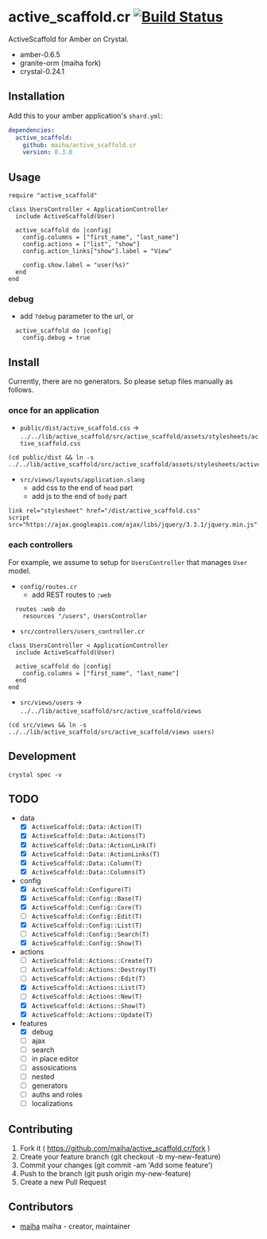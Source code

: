# active_scaffold.cr [![Build Status](https://travis-ci.org/maiha/active-scaffold.cr.svg?branch=master)](https://travis-ci.org/maiha/active-scaffold.cr)

ActiveScaffold for Amber on Crystal.
- amber-0.6.5
- granite-orm (maiha fork)
- crystal-0.24.1

## Installation

Add this to your amber application's `shard.yml`:

```yaml
dependencies:
  active_scaffold:
    github: maiha/active_scaffold.cr
    version: 0.3.0
```

## Usage

```crystal
require "active_scaffold"

class UsersController < ApplicationController
  include ActiveScaffold(User)

  active_scaffold do |config|
    config.columns = ["first_name", "last_name"]
    config.actions = ["list", "show"]
    config.action_links["show"].label = "View"

    config.show.label = "user(%s)"
  end
end
```

### debug

- add `?debug` parameter to the url, or

```crystal
  active_scaffold do |config|
    config.debug = true
```

## Install

Currently, there are no generators. So please setup files manually as follows.

### once for an application

- `public/dist/active_scaffold.css` -> `../../lib/active_scaffold/src/active_scaffold/assets/stylesheets/active_scaffold.css`
```shell
(cd public/dist && ln -s ../../lib/active_scaffold/src/active_scaffold/assets/stylesheets/active_scaffold.css)
```

- `src/views/layouts/application.slang`
  - add css to the end of `head` part
  - add js to the end of `body` part
```
link rel="stylesheet" href="/dist/active_scaffold.css"
script src="https://ajax.googleapis.com/ajax/libs/jquery/3.3.1/jquery.min.js"
```

### each controllers

For example, we assume to setup for `UsersController` that manages `User` model.

- `config/routes.cr`
  - add REST routes to `:web`
```crystal
  routes :web do
    resources "/users", UsersController
```

- `src/controllers/users_controller.cr`
```crystal
class UsersController < ApplicationController
  include ActiveScaffold(User)
  
  active_scaffold do |config|
    config.columns = ["first_name", "last_name"]
  end
end
```

- `src/views/users` -> `../../lib/active_scaffold/src/active_scaffold/views`
```shell
(cd src/views && ln -s ../../lib/active_scaffold/src/active_scaffold/views users)
```

## Development

```shell
crystal spec -v
```

## TODO

- data
  - [x] `ActiveScaffold::Data::Action(T)`
  - [x] `ActiveScaffold::Data::Actions(T)`
  - [x] `ActiveScaffold::Data::ActionLink(T)`
  - [x] `ActiveScaffold::Data::ActionLinks(T)`
  - [x] `ActiveScaffold::Data::Column(T)`
  - [x] `ActiveScaffold::Data::Columns(T)`
- config
  - [x] `ActiveScaffold::Configure(T)`
  - [x] `ActiveScaffold::Config::Base(T)`
  - [x] `ActiveScaffold::Config::Core(T)`
  - [ ] `ActiveScaffold::Config::Edit(T)`
  - [x] `ActiveScaffold::Config::List(T)`
  - [ ] `ActiveScaffold::Config::Search(T)`
  - [x] `ActiveScaffold::Config::Show(T)`
- actions
  - [ ] `ActiveScaffold::Actions::Create(T)`
  - [ ] `ActiveScaffold::Actions::Destroy(T)`
  - [ ] `ActiveScaffold::Actions::Edit(T)`
  - [x] `ActiveScaffold::Actions::List(T)`
  - [ ] `ActiveScaffold::Actions::New(T)`
  - [x] `ActiveScaffold::Actions::Show(T)`
  - [x] `ActiveScaffold::Actions::Update(T)`
- features
  - [x] debug
  - [ ] ajax
  - [ ] search
  - [ ] in place editor
  - [ ] assosications
  - [ ] nested
  - [ ] generators
  - [ ] auths and roles
  - [ ] localizations

## Contributing

1. Fork it ( https://github.com/maiha/active_scaffold.cr/fork )
2. Create your feature branch (git checkout -b my-new-feature)
3. Commit your changes (git commit -am 'Add some feature')
4. Push to the branch (git push origin my-new-feature)
5. Create a new Pull Request

## Contributors

- [maiha](https://github.com/maiha) maiha - creator, maintainer
